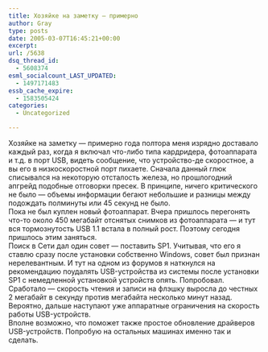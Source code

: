```yaml
---
title: Хозяйке на заметку — примерно
author: Gray
type: posts
date: 2005-03-07T16:45:21+00:00
excerpt:
url: /5638
dsq_thread_id:
  - 5608374
esml_socialcount_LAST_UPDATED:
  - 1497171483
essb_cache_expire:
  - 1583505424
categories:
  - Uncategorized

---
```








Хозяйке на заметку &#8212; примерно года полтора меня изрядно доставало каждый раз, когда я включал что-либо типа кардридера, фотоаппарата и т.д. в порт USB, видеть сообщение, что устройство-де скоростное, а вы его в низкоскоростной порт пихаете. Сначала данный глюк списывался на некоторую отсталость железа, но прошлогодний апгрейд подобные отговорки пресек. В принципе, ничего критического не было &#8212; объемы информации бегают небольшие и разницы между подождать полминуты или 45 секунд не было.  
Пока не был куплен новый фотоаппарат. Вчера пришлось перегонять что-то около 450 мегабайт отснятых снимков из фотоаппарата &#8212; и тут вся тормознутость USB 1.1 встала в полный рост. Поэтому сегодня пришлось этим заняться.  
Поиск в Сети дал один совет &#8212; поставить SP1. Учитывая, что его я ставлю сразу после установки собственно Windows, совет был признан нерелевантным. И тут на одном из форумов я наткнулся на рекомендацию поудалять USB-устройства из системы после установки SP1 с немедленной установкой устройств опять. Попробовал. Сработало &#8212; скорость чтения и записи на флэшку выросла до честных 2 мегабайт в секунду против мегабайта несколько минут назад. Вероятно, дальше наступают уже аппаратные ограничения на скорость работы USB-устройств.  
Вполне возможно, что поможет также простое обновление драйверов USB-устройств. Попробую на остальных машинах именно так и сделать.
